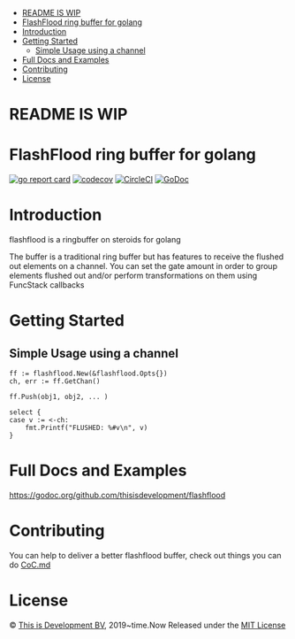 - [README IS WIP](#readme-is-wip)
- [FlashFlood ring buffer for golang](#flashflood-ring-buffer-for-golang)
- [Introduction](#introduction)
- [Getting Started](#getting-started)
  - [Simple Usage using a channel](#simple-usage-using-a-channel)
- [Full Docs and Examples](#full-docs-and-examples)
- [Contributing](#contributing)
- [License](#license)

# README IS WIP 

# FlashFlood ring buffer for golang
[![go report card](https://goreportcard.com/badge/github.com/thisisdevelopment/flashflood "go report card")](https://goreportcard.com/report/github.com/thisisdevelopment/flashflood)
[![codecov](https://codecov.io/gh/thisisdevelopment/flashflood/branch/master/graph/badge.svg)](https://codecov.io/gh/thisisdevelopment/flashflood)
[![CircleCI](https://circleci.com/gh/thisisdevelopment/flashflood.svg?style=svg)](https://circleci.com/gh/thisisdevelopment/flashflood)
[![GoDoc](https://godoc.org/github.com/thisisdevelopment/flashflood?status.svg)](https://godoc.org/github.com/thisisdevelopment/flashflood)

# Introduction
flashflood is a ringbuffer on steroids for golang

The buffer is a traditional ring buffer but has features to receive the flushed out elements on a channel.
You can set the gate amount in order to group elements flushed out and/or perform transformations on them using FuncStack callbacks

# Getting Started

## Simple Usage using a channel

>
    ff := flashflood.New(&flashflood.Opts{})
    ch, err := ff.GetChan()

    ff.Push(obj1, obj2, ... )

    select {
    case v := <-ch:
        fmt.Printf("FLUSHED: %#v\n", v)
    }
# Full Docs and Examples
https://godoc.org/github.com/thisisdevelopment/flashflood

# Contributing 
You can help to deliver a better flashflood buffer, check out things you can do [CoC.md](CoC.md)

# License 
© [This is Development BV](https://www.thisisdevelopment.nl), 2019~time.Now
Released under the [MIT License](https://github.com/thisisdevelopment/flashflood/blob/master/LICENSE)
